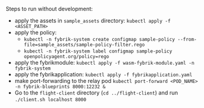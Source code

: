 Steps to run without development:
- apply the assets in `sample_assets` directory: `kubectl apply -f <ASSET_PATH>`
- apply the policy: 
    - `kubectl -n fybrik-system create configmap sample-policy --from-file=sample_assets/sample-policy-filter.rego`
    - `kubectl -n fybrik-system label configmap sample-policy openpolicyagent.org/policy=rego`
- apply the fybrikmodule: `kubectl apply -f wasm-fybrik-module.yaml -n fybrik-system`
- apply the fybrikapplication: `kubectl apply -f fybrikapplication.yaml`
- make port-forwarding to the relay pod `kubectl port-forward <POD_NAME> -n fybrik-blueprints 8000:12232 &`
- Go to the `flight-client` directory (`cd ../flight-client`) and run `./client.sh localhost 8000`